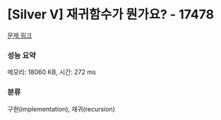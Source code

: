 # [Silver V] 재귀함수가 뭔가요? - 17478 

[문제 링크](https://www.acmicpc.net/problem/17478) 

### 성능 요약

메모리: 18060 KB, 시간: 272 ms

### 분류

구현(implementation), 재귀(recursion)

